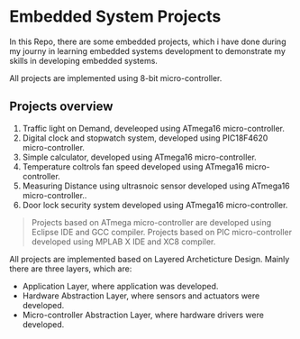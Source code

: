 # Embedded System Projects

In this Repo, there are some embedded projects, which i have done during my journy in learning embedded systems development to demonstrate my skills in developing embedded systems.

All projects are implemented using 8-bit micro-controller.

## Projects overview

1. Traffic light on Demand, develeoped using ATmega16 micro-controller.
2. Digital clock and stopwatch system, developed using PIC18F4620 micro-controller.
3. Simple calculator, developed using ATmega16 micro-controller.
4. Temperature coltrols fan speed developed using ATmega16 micro-controller.
5. Measuring Distance using ultrasnoic sensor developed using ATmega16 micro-controller..
6. Door lock security system developed using ATmega16 micro-controller.

> Projects based on ATmega micro-controller are developed using Eclipse IDE and GCC compiler.
> Projects based on PIC micro-controller developed using MPLAB X IDE and XC8 compiler.

All projects are implemented based on Layered Archeticture Design.
Mainly there are three layers, which are:
- Application Layer, where application was developed.
- Hardware Abstraction Layer, where sensors and actuators were developed.
- Micro-controller Abstraction Layer, where hardware drivers were developed.

